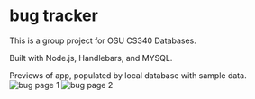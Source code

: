 # bug tracker
This is a group project for OSU CS340 Databases.

Built with Node.js, Handlebars, and MYSQL.


Previews of app, populated by local database with sample data.
![bug page 1](https://github.com/hermancai/bug_tracker/blob/master/previews/bug-page.png)
![bug page 2](https://github.com/hermancai/bug_tracker/blob/master/previews/bug-page2.png)